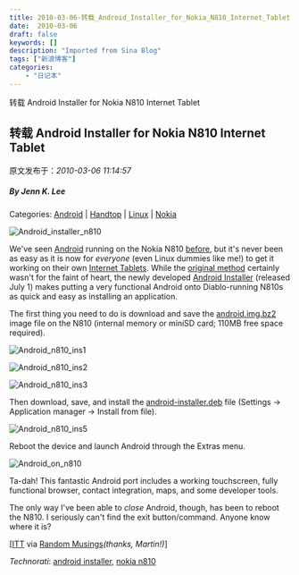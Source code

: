 ```yaml
---
title: 2010-03-06-转载_Android_Installer_for_Nokia_N810_Internet_Tablet
date:  2010-03-06
draft: false
keywords: []
description: "Imported from Sina Blog"
tags: ["新浪博客"]
categories: 
    - "日记本"
---
```

转载 Android Installer for Nokia N810 Internet Tablet
## 转载 Android Installer for Nokia N810 Internet Tablet

 原文发布于：*2010-03-06 11:14:57*

##### By Jenn K. Lee

Categories&#58; [Android](http&#58;//www.pocketables.net/android/) |
[Handtop](http&#58;//www.pocketables.net/handtop/) |
[Linux](http&#58;//www.pocketables.net/linux/) |
[Nokia](http&#58;//www.pocketables.net/nokia/)

![Android_installer_n810](http&#58;//pocketables.typepad.com/photos/uncategorized/2008/07/03/android_installer_n810.jpg)

We've seen [Android](http&#58;//www.talkandroid.com/google-android-faq/)
running on the Nokia N810 [
before](http&#58;//www.phonemag.com/nokia-n810-running-googles-android-os-042299.php), but it's never been as easy as it is now for
*everyone* (even Linux dummies like me!) to get it working
on their own [
Internet Tablets](http&#58;//www.pocketables.net/2008/02/review-nokia-n8.html). While the [
original method](http&#58;//elinux.org/Android_on_OMAP#Nokia_N8x0_and_Android_SDK) certainly wasn't for the faint of heart, the
newly developed [
Android Installer](http&#58;//www.internettablettalk.com/forums/showthread.php?t=21495) (released July 1) makes putting a very
functional Android onto Diablo-running N810s as quick and easy as
installing an application.

The first thing you need to do is download and save the [android.img.bz2](http&#58;//penguinbait.com/android.img.bz2)
image file on the N810 (internal memory or miniSD card; 110MB free
space required).

![Android_n810_ins1](http&#58;//pocketables.typepad.com/photos/uncategorized/2008/07/03/android_n810_ins1.jpg)

![Android_n810_ins2](http&#58;//pocketables.typepad.com/photos/uncategorized/2008/07/03/android_n810_ins2.jpg)

![Android_n810_ins3](http&#58;//pocketables.typepad.com/photos/uncategorized/2008/07/03/android_n810_ins3.jpg)

Then download, save, and install the [android-installer.deb](http&#58;//penguinbait.com/android-installer.deb)
file (Settings -> Application manager
-> Install from file).

![Android_n810_ins5](http&#58;//pocketables.typepad.com/photos/uncategorized/2008/07/03/android_n810_ins5.jpg)

Reboot the device and launch Android through the Extras
menu.

![Android_on_n810](http&#58;//pocketables.typepad.com/photos/uncategorized/2008/07/03/android_on_n810.jpg)

Ta-dah! This fantastic Android port includes a working
touchscreen, fully functional browser, contact integration, maps,
and some developer tools.

The only way I've been able to *close* Android, though,
has been to reboot the N810. I seriously can't find the exit
button/command. Anyone know where it is?

[[ITT](http&#58;//www.internettablettalk.com/forums/showthread.php?t=21495)
via [
Random Musings](http&#58;//geekpenguin.blogspot.com/2008/07/android-on-n810-made-easy.html)*(thanks, Martin!)*]

*Technorati*&#58; [android
installer](http&#58;//technorati.com/tag/android%2Binstaller), [nokia
n810](http&#58;//technorati.com/tag/nokia%2Bn810)


